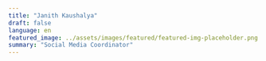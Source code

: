 ```yaml
---
title: "Janith Kaushalya"
draft: false
language: en
featured_image: ../assets/images/featured/featured-img-placeholder.png
summary: "Social Media Coordinator"
---
```

